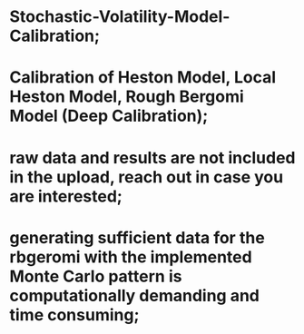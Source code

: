 # Stochastic-Volatility-Model-Calibration;
# Calibration of Heston Model, Local Heston Model, Rough Bergomi Model (Deep Calibration);
# raw data and results are not included in the upload, reach out in case you are interested;
# generating sufficient data for the rbgeromi with the implemented Monte Carlo pattern is computationally demanding and time consuming;
